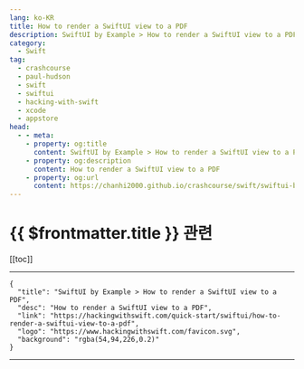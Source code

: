 ```yaml
---
lang: ko-KR
title: How to render a SwiftUI view to a PDF
description: SwiftUI by Example > How to render a SwiftUI view to a PDF
category:
  - Swift
tag: 
  - crashcourse
  - paul-hudson
  - swift
  - swiftui
  - hacking-with-swift
  - xcode
  - appstore
head:
  - - meta:
    - property: og:title
      content: SwiftUI by Example > How to render a SwiftUI view to a PDF
    - property: og:description
      content: How to render a SwiftUI view to a PDF
    - property: og:url
      content: https://chanhi2000.github.io/crashcourse/swift/swiftui-by-example/17-drawing/how-to-render-a-swiftui-view-to-a-pdf.html
---
```


# {{ $frontmatter.title }} 관련

[[toc]]

---

```component VPCard
{
  "title": "SwiftUI by Example > How to render a SwiftUI view to a PDF",
  "desc": "How to render a SwiftUI view to a PDF",
  "link": "https://hackingwithswift.com/quick-start/swiftui/how-to-render-a-swiftui-view-to-a-pdf",
  "logo": "https://www.hackingwithswift.com/favicon.svg",
  "background": "rgba(54,94,226,0.2)"
}
```

---

<TagLinks />